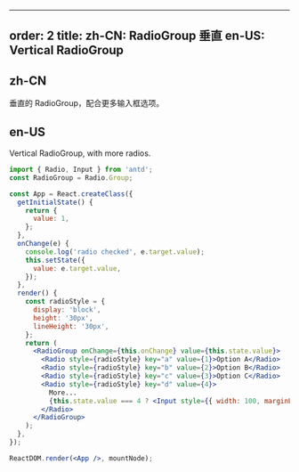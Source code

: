 ---
order: 2
title:
  zh-CN: RadioGroup 垂直
  en-US: Vertical RadioGroup
--------------------------

## zh-CN

垂直的 RadioGroup，配合更多输入框选项。

## en-US

Vertical RadioGroup, with more radios.

```jsx
import { Radio, Input } from 'antd';
const RadioGroup = Radio.Group;

const App = React.createClass({
  getInitialState() {
    return {
      value: 1,
    };
  },
  onChange(e) {
    console.log('radio checked', e.target.value);
    this.setState({
      value: e.target.value,
    });
  },
  render() {
    const radioStyle = {
      display: 'block',
      height: '30px',
      lineHeight: '30px',
    };
    return (
      <RadioGroup onChange={this.onChange} value={this.state.value}>
        <Radio style={radioStyle} key="a" value={1}>Option A</Radio>
        <Radio style={radioStyle} key="b" value={2}>Option B</Radio>
        <Radio style={radioStyle} key="c" value={3}>Option C</Radio>
        <Radio style={radioStyle} key="d" value={4}>
          More...
          {this.state.value === 4 ? <Input style={{ width: 100, marginLeft: 10 }} /> : null}
        </Radio>
      </RadioGroup>
    );
  },
});

ReactDOM.render(<App />, mountNode);
```
